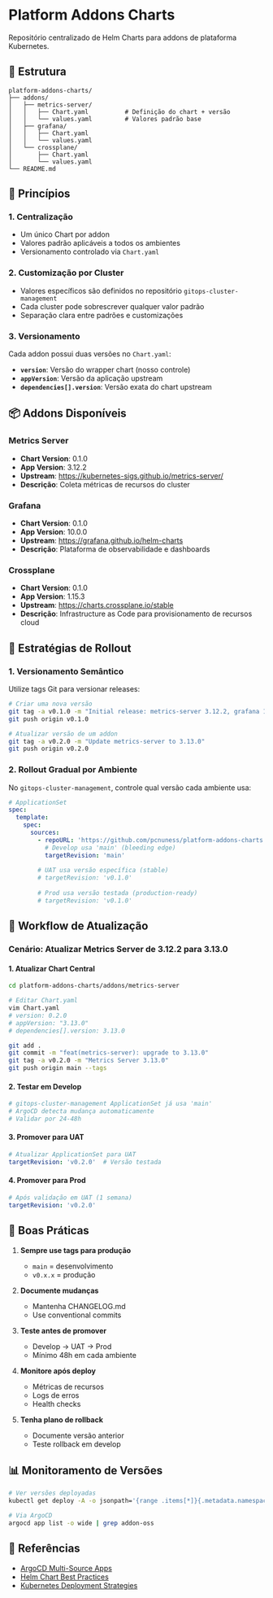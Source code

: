 # Platform Addons Charts

Repositório centralizado de Helm Charts para addons de plataforma Kubernetes.

## 📁 Estrutura

```
platform-addons-charts/
├── addons/
│   ├── metrics-server/
│   │   ├── Chart.yaml          # Definição do chart + versão
│   │   └── values.yaml         # Valores padrão base
│   ├── grafana/
│   │   ├── Chart.yaml
│   │   └── values.yaml
│   └── crossplane/
│       ├── Chart.yaml
│       └── values.yaml
└── README.md
```

## 🎯 Princípios

### 1. **Centralização**
- Um único Chart por addon
- Valores padrão aplicáveis a todos os ambientes
- Versionamento controlado via `Chart.yaml`

### 2. **Customização por Cluster**
- Valores específicos são definidos no repositório `gitops-cluster-management`
- Cada cluster pode sobrescrever qualquer valor padrão
- Separação clara entre padrões e customizações

### 3. **Versionamento**
Cada addon possui duas versões no `Chart.yaml`:
- **`version`**: Versão do wrapper chart (nosso controle)
- **`appVersion`**: Versão da aplicação upstream
- **`dependencies[].version`**: Versão exata do chart upstream

## 📦 Addons Disponíveis

### Metrics Server
- **Chart Version**: 0.1.0
- **App Version**: 3.12.2
- **Upstream**: https://kubernetes-sigs.github.io/metrics-server/
- **Descrição**: Coleta métricas de recursos do cluster

### Grafana
- **Chart Version**: 0.1.0
- **App Version**: 10.0.0
- **Upstream**: https://grafana.github.io/helm-charts
- **Descrição**: Plataforma de observabilidade e dashboards

### Crossplane
- **Chart Version**: 0.1.0
- **App Version**: 1.15.3
- **Upstream**: https://charts.crossplane.io/stable
- **Descrição**: Infrastructure as Code para provisionamento de recursos cloud

## 🔄 Estratégias de Rollout

### 1. **Versionamento Semântico**

Utilize tags Git para versionar releases:

```bash
# Criar uma nova versão
git tag -a v0.1.0 -m "Initial release: metrics-server 3.12.2, grafana 10.0.0"
git push origin v0.1.0

# Atualizar versão de um addon
git tag -a v0.2.0 -m "Update metrics-server to 3.13.0"
git push origin v0.2.0
```

### 2. **Rollout Gradual por Ambiente**

No `gitops-cluster-management`, controle qual versão cada ambiente usa:

```yaml
# ApplicationSet
spec:
  template:
    spec:
      sources:
        - repoURL: 'https://github.com/pcnuness/platform-addons-charts.git'
          # Develop usa 'main' (bleeding edge)
          targetRevision: 'main'
          
        # UAT usa versão específica (stable)
        # targetRevision: 'v0.1.0'
        
        # Prod usa versão testada (production-ready)
        # targetRevision: 'v0.1.0'
```

## 🚀 Workflow de Atualização

### Cenário: Atualizar Metrics Server de 3.12.2 para 3.13.0

#### 1. **Atualizar Chart Central**
```bash
cd platform-addons-charts/addons/metrics-server

# Editar Chart.yaml
vim Chart.yaml
# version: 0.2.0
# appVersion: "3.13.0"
# dependencies[].version: 3.13.0

git add .
git commit -m "feat(metrics-server): upgrade to 3.13.0"
git tag -a v0.2.0 -m "Metrics Server 3.13.0"
git push origin main --tags
```

#### 2. **Testar em Develop**
```yaml
# gitops-cluster-management ApplicationSet já usa 'main'
# ArgoCD detecta mudança automaticamente
# Validar por 24-48h
```

#### 3. **Promover para UAT**
```yaml
# Atualizar ApplicationSet para UAT
targetRevision: 'v0.2.0'  # Versão testada
```

#### 4. **Promover para Prod**
```yaml
# Após validação em UAT (1 semana)
targetRevision: 'v0.2.0'
```

## 🔐 Boas Práticas

1. **Sempre use tags para produção**
   - `main` = desenvolvimento
   - `v0.x.x` = produção

2. **Documente mudanças**
   - Mantenha CHANGELOG.md
   - Use conventional commits

3. **Teste antes de promover**
   - Develop → UAT → Prod
   - Mínimo 48h em cada ambiente

4. **Monitore após deploy**
   - Métricas de recursos
   - Logs de erros
   - Health checks

5. **Tenha plano de rollback**
   - Documente versão anterior
   - Teste rollback em develop

## 📊 Monitoramento de Versões

```bash
# Ver versões deployadas
kubectl get deploy -A -o jsonpath='{range .items[*]}{.metadata.namespace}{"\t"}{.metadata.name}{"\t"}{.spec.template.spec.containers[0].image}{"\n"}{end}'

# Via ArgoCD
argocd app list -o wide | grep addon-oss
```

## 🔗 Referências

- [ArgoCD Multi-Source Apps](https://argo-cd.readthedocs.io/en/stable/user-guide/multiple_sources/)
- [Helm Chart Best Practices](https://helm.sh/docs/chart_best_practices/)
- [Kubernetes Deployment Strategies](https://kubernetes.io/docs/concepts/workloads/controllers/deployment/#strategy)
